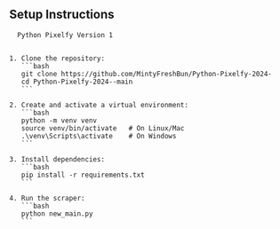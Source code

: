 ## Setup Instructions

      Python Pixelfy Version 1


    1. Clone the repository:
       ```bash
       git clone https://github.com/MintyFreshBun/Python-Pixelfy-2024-
       cd Python-Pixelfy-2024--main
       ```

    2. Create and activate a virtual environment:
       ```bash
       python -m venv venv
       source venv/bin/activate   # On Linux/Mac
       .\venv\Scripts\activate    # On Windows
       ```

    3. Install dependencies:
       ```bash
       pip install -r requirements.txt
       ```

    4. Run the scraper:
       ```bash
       python new_main.py
       ```
